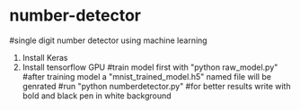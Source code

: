 # number-detector
#single digit number detector using machine learning
 1. Install Keras
 2. Install tensorflow GPU
#train model first with "python raw_model.py"
#after training model a "mnist_trained_model.h5" named file will be genrated
#run "python numberdetector.py"
#for better results write with bold and black pen in white background
